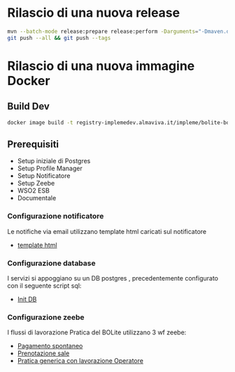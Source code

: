 # Rilascio di una nuova release
```bash
mvn --batch-mode release:prepare release:perform -Darguments="-Dmaven.deploy.skip=true"
git push --all && git push --tags
```

# Rilascio di una nuova immagine Docker
## Build Dev
```bash
docker image build -t registry-implemedev.almaviva.it/impleme/bolite-boot:<VERSION> .
```


## Prerequisiti
* Setup iniziale di Postgres
* Setup Profile Manager
* Setup Notificatore
* Setup Zeebe
* WSO2 ESB
* Documentale

### Configurazione notificatore
Le notifiche via email utilizzano template html caricati sul notificatore
* [template html](docs/templates)


### Configurazione database
I servizi si appoggiano su un DB postgres , precedentemente configurato con il seguente script sql:
* [Init DB](docs/database/bolite.sql)

### Configurazione zeebe
I flussi di lavorazione Pratica del BOLite utilizzano 3 wf zeebe:

* [Pagamento spontaneo](docs/zeebe/auto_casefile_flow.bpmn)
* [Prenotazione sale](docs/zeebe/booking_room_casefile_flow.bpmn)
* [Pratica generica con lavorazione Operatore](docs/zeebe/generic_casefile_flow.bpmn)

